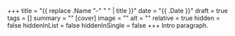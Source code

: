 +++
title = "{{ replace .Name "-" " " | title }}"
date = "{{ .Date }}"
draft = true
tags = []
summary = ""
[cover]
image = ""
alt = ""
relative = true
hidden = false
hiddenInList = false
hiddenInSingle = false
+++
Intro paragraph. <!--more-->
